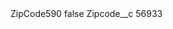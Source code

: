 <?xml version="1.0" encoding="UTF-8"?>
<CustomMetadata xmlns="http://soap.sforce.com/2006/04/metadata" xmlns:xsi="http://www.w3.org/2001/XMLSchema-instance" xmlns:xsd="http://www.w3.org/2001/XMLSchema">
    <label>ZipCode590</label>
    <protected>false</protected>
    <values>
        <field>Zipcode__c</field>
        <value xsi:type="xsd:string">56933</value>
    </values>
</CustomMetadata>

